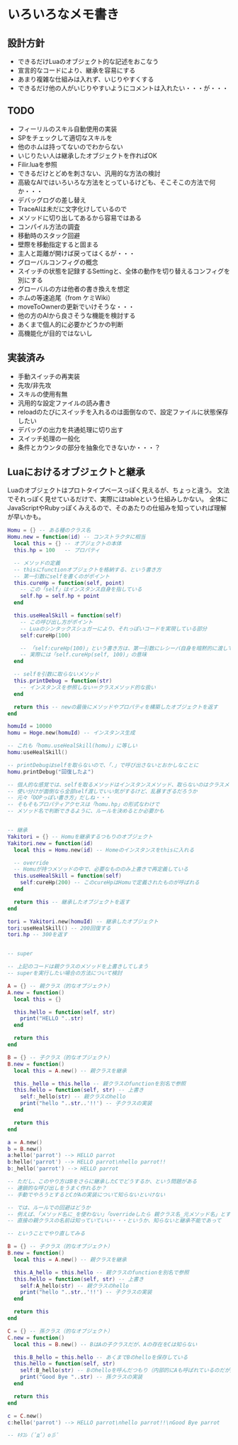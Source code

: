 いろいろなメモ書き
===============

設計方針
---------------
- できるだけLuaのオブジェクト的な記述をおこなう
- 宣言的なコードにより、継承を容易にする
- あまり複雑な仕組みは入れず、いじりやすくする
- できるだけ他の人がいじりやすいようにコメントは入れたい・・・が・・・

TODO
---------------
- フィーリルのスキル自動使用の実装
 - SPをチェックして適切なスキルを
 - 他のホムは持ってないのでわからない
 - いじりたい人は継承したオブジェクトを作ればOK
 - Filir.luaを参照
- できるだけとどめを刺さない、汎用的な方法の検討
 - 高級なAIではいろいろな方法をとっているけども、そこそこの方法で何か・・・
- デバッグログの差し替え
 - TraceAIは未だに文字化けしているので
 - メソッドに切り出してあるから容易ではある
- コンパイル方法の調査
- 移動時のスタック回避
 - 壁際を移動指定すると固まる
 - 主人と距離が開けば戻ってはくるが・・・
- グローバルコンフィグの概念
 - スイッチの状態を記録するSettingと、全体の動作を切り替えるコンフィグを別にする
 - グローバルの方は他者の書き換えを想定
- ホムの等速追尾（from ケミWiki）
 - moveToOwnerの更新でいけそうな・・・
- 他の方のAIから良さそうな機能を検討する
 - あくまで個人的に必要かどうかの判断
 - 高機能化が目的ではないし

実装済み
---------------
- 手動スイッチの再実装
 - 先攻/非先攻
 - スキルの使用有無
- 汎用的な設定ファイルの読み書き
 - reloadのたびにスイッチを入れるのは面倒なので、設定ファイルに状態保存したい
- デバッグの出力を共通処理に切り出す
- スイッチ処理の一般化
 - 条件とカウンタの部分を抽象化できないか・・・？

Luaにおけるオブジェクトと継承
---------------
Luaのオブジェクトはプロトタイプベースっぽく見えるが、ちょっと違う。
文法でそれっぽく見せているだけで、実際にはtableという仕組みしかない。
全体にJavaScriptやRubyっぽくみえるので、そのあたりの仕組みを知っていれば理解が早いかも。

```Lua
Homu = {} -- ある種のクラス名
Homu.new = function(id) -- コンストラクタに相当
  local this = {} -- オブジェクトの本体
  this.hp = 100   -- プロパティ

  -- メソッドの定義
  -- thisにfunctionオブジェクトを格納する、という書き方
  -- 第一引数にselfを書くのがポイント
  this.cureHp = function(self, point)
    -- この「self」はインスタンス自身を指している
    self.hp = self.hp + point
  end

  this.useHealSkill = function(self)
    -- この呼び出し方がポイント
    -- Luaのシンタックスシュガーにより、それっぽいコードを実現している部分
    self:cureHp(100)

    -- 「self:cureHp(100)」という書き方は、第一引数にレシーバ自身を暗黙的に渡している
    -- 実際には「self.cureHp(self, 100)」の意味
  end

  -- selfを引数に取らないメソッド
  this.printDebug = function(str)
    -- インスタンスを参照しない＝クラスメソッド的な扱い
  end

  return this -- newの最後にメソッドやプロパティを構築したオブジェクトを返す
end

homuId = 10000
homu = Hoge.new(homuId) -- インスタンス生成

-- これも「homu.useHealSkill(homu)」に等しい
homu:useHealSkill()

-- printDebugはselfを取らないので、「.」で呼び出さないとおかしなことに
homu.printDebug("回復したよ")

-- 個人的な感覚では、selfを取るメソッドはインスタンスメソッド、取らないのはクラスメソッド扱い
-- 使い分けが面倒なら全部self渡しでいい気がするけど、乱暴すぎるだろうか
-- 元々「OOPっぽい書き方」だしね・・・
-- そもそもプロパティアクセスは「homu.hp」の形式なわけで
-- メソッド名で判断できるように、ルールを決めるとか必要かも


-- 継承
Yakitori = {} -- Homuを継承するつもりのオブジェクト
Yakitori.new = function(id)
  local this = Homu.new(id) -- Homeのインスタンスをthisに入れる

  -- override
  -- Homuが持つメソッドの中で、必要なもののみ上書きで再定義している
  this.useHealSkill = function(self)
    self:cureHp(200) -- このcureHpはHomuで定義されたものが呼ばれる
  end

  return this -- 継承したオブジェクトを返す
end

tori = Yakitori.new(homuId) -- 継承したオブジェクト
tori:useHealSkill() -- 200回復する
tori.hp -- 300を返す


-- super

-- 上記のコードは親クラスのメソッドを上書きしてしまう
-- superを実行したい場合の方法について検討

A = {} -- 親クラス（的なオブジェクト）
A.new = function()
  local this = {}

  this.hello = function(self, str)
    print("HELLO "..str)
  end

  return this
end

B = {} -- 子クラス（的なオブジェクト）
B.new = function()
  local this = A.new() -- 親クラスを継承

  this._hello = this.hello -- 親クラスのfunctionを別名で参照
  this.hello = function(self, str) -- 上書き
    self:_hello(str) -- 親クラスのhello
    print("hello "..str..'!!') -- 子クラスの実装
  end

  return this
end

a = A.new()
b = B.new()
a:hello('parrot') --> HELLO parrot
b:hello('parrot') --> HELLO parrot\nhello parrot!!
b:_hello('parrot') --> HELLO parrot

-- ただし、このやり方はBをさらに継承したCでどうするか、という問題がある
-- 連鎖的な呼び出しをうまく作れるか？
-- 手動でやろうとするとCがAの実装について知らないといけない

-- では、ルールでの回避はどうか
-- 例えば、「メソッド名に_を使わない」「overrideしたら 親クラス名_元メソッド名」とする
-- 直接の親クラスの名前は知っていていい・・・というか、知らないと継承不能であって

-- ということでやり直してみる

B = {} -- 子クラス（的なオブジェクト）
B.new = function()
  local this = A.new() -- 親クラスを継承

  this.A_hello = this.hello -- 親クラスのfunctionを別名で参照
  this.hello = function(self, str) -- 上書き
    self:A_hello(str) -- 親クラスのhello
    print("hello "..str..'!!') -- 子クラスの実装
  end

  return this
end

C = {} -- 孫クラス（的なオブジェクト）
C.new = function()
  local this = B.new() -- BはAの子クラスだが、Aの存在をCは知らない

  this.B_hello = this.hello -- あくまでBのhelloを保存している
  this.hello = function(self, str)
    self:B_hello(str) -- Bのhelloを呼んだつもり（内部的にAも呼ばれているのだが）
    print("Good Bye "..str) -- 孫クラスの実装
  end

  return this
end

c = C.new()
c:hello('parrot') --> HELLO parrot\nhello parrot!!\nGood Bye parrot

-- ｷﾀｺﾚ（ ﾟдﾟ）o彡ﾟ
```
